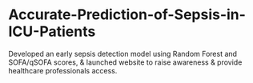 # Accurate-Prediction-of-Sepsis-in-ICU-Patients
 Developed an early sepsis detection model  using Random Forest and SOFA/qSOFA  scores, &amp; launched website to raise  awareness &amp; provide healthcare  professionals access.

